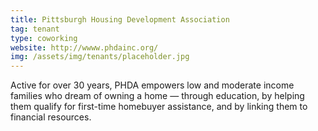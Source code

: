 ```yaml
---
title: Pittsburgh Housing Development Association
tag: tenant
type: coworking
website: http://wwww.phdainc.org/
img: /assets/img/tenants/placeholder.jpg
---
```

Active for over 30 years, PHDA empowers low and moderate income families who dream of owning a home — through education, by helping them qualify for first-time homebuyer assistance, and by linking them to financial resources.
